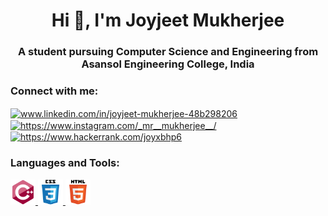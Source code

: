 <h1 align="center">Hi 👋, I'm Joyjeet Mukherjee</h1>
<h3 align="center">A student pursuing Computer Science and Engineering from Asansol Engineering College, India</h3>

<h3 align="left">Connect with me:</h3>
<p align="left">
<a href="https://linkedin.com/in/www.linkedin.com/in/joyjeet-mukherjee-48b298206" target="blank"><img align="center" src="https://raw.githubusercontent.com/rahuldkjain/github-profile-readme-generator/master/src/images/icons/Social/linked-in-alt.svg" alt="www.linkedin.com/in/joyjeet-mukherjee-48b298206" height="30" width="40" /></a>
<a href="https://instagram.com/https://www.instagram.com/_mr__mukherjee__/" target="blank"><img align="center" src="https://raw.githubusercontent.com/rahuldkjain/github-profile-readme-generator/master/src/images/icons/Social/instagram.svg" alt="https://www.instagram.com/_mr__mukherjee__/" height="30" width="40" /></a>
<a href="https://www.hackerrank.com/https://www.hackerrank.com/joyxbhp6" target="blank"><img align="center" src="https://raw.githubusercontent.com/rahuldkjain/github-profile-readme-generator/master/src/images/icons/Social/hackerrank.svg" alt="https://www.hackerrank.com/joyxbhp6" height="30" width="40" /></a>
</p>

<h3 align="left">Languages and Tools:</h3>
<p align="left"> <a href="https://www.w3schools.com/cpp/" target="_blank" rel="noreferrer"> <img src="https://raw.githubusercontent.com/devicons/devicon/master/icons/cplusplus/cplusplus-original.svg" alt="cplusplus" width="40" height="40"/> </a> <a href="https://www.w3schools.com/css/" target="_blank" rel="noreferrer"> <img src="https://raw.githubusercontent.com/devicons/devicon/master/icons/css3/css3-original-wordmark.svg" alt="css3" width="40" height="40"/> </a> <a href="https://www.w3.org/html/" target="_blank" rel="noreferrer"> <img src="https://raw.githubusercontent.com/devicons/devicon/master/icons/html5/html5-original-wordmark.svg" alt="html5" width="40" height="40"/> </a> </p>
